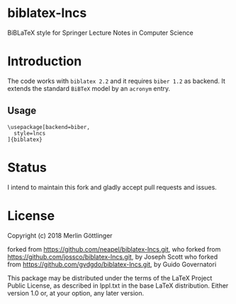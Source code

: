biblatex-lncs
=============

BiBLaTeX style for Springer Lecture Notes in Computer Science

# Introduction

The code works with `biblatex 2.2` and it requires `biber 1.2` as backend. It
extends the standard `BiBTeX` model by an `acronym` entry.

## Usage

    \usepackage[backend=biber,
      style=lncs
    ]{biblatex}

# Status
I intend to maintain this fork and gladly accept pull requests and issues.

# License
Copyright (c) 2018 Merlin Göttlinger

forked from https://github.com/neapel/biblatex-lncs.git,
who forked from https://github.com/jossco/biblatex-lncs.git, by Joseph Scott
who forked from https://github.com/gvdgdo/biblatex-lncs.git, by Guido Governatori

This package may be distributed under the terms of the LaTeX Project
Public License, as described in lppl.txt in the base LaTeX distribution.
Either version 1.0 or, at your option, any later version.
